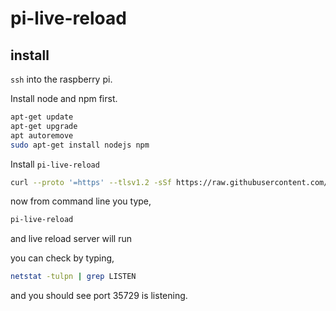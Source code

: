 # pi-live-reload

## install

``ssh`` into the raspberry pi.

Install node and npm first.
```bash
apt-get update
apt-get upgrade
apt autoremove
sudo apt-get install nodejs npm
```

Install ``pi-live-reload``
```bash
curl --proto '=https' --tlsv1.2 -sSf https://raw.githubusercontent.com/kkibria/pi-live-reload/master/install.sh | sh
```

now from command line you type,
```bash
pi-live-reload
```
and live reload server will run

you can check by typing,
```bash
netstat -tulpn | grep LISTEN
```
and you should see port 35729 is listening.
